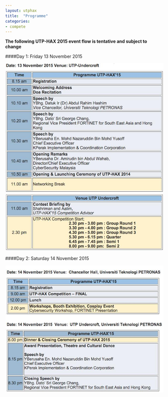 ```yaml
---
layout: utphax
title:  "Programme"
categories:
- compete
---
```


**The following UTP-HAX 2015 event flow is tentative and subject to change**

####Day 1: Friday 13 November 2015

<img src="/assets/img/competition/1.jpg" alt="day1_1">
<img src="/assets/img/competition/2.jpg" alt="day1_2">

####Day 2: Saturday 14 November 2015

<img src="/assets/img/competition/3.jpg" alt="day2">
